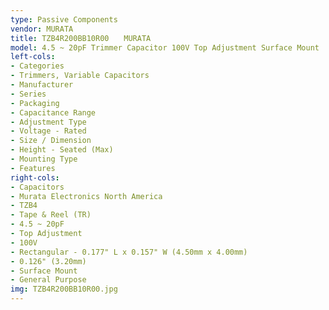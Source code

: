 ```yaml
---
type: Passive Components
vendor: MURATA
title: TZB4R200BB10R00　　MURATA
model: 4.5 ~ 20pF Trimmer Capacitor 100V Top Adjustment Surface Mount
left-cols:
- Categories
- Trimmers, Variable Capacitors
- Manufacturer
- Series
- Packaging 
- Capacitance Range
- Adjustment Type
- Voltage - Rated
- Size / Dimension
- Height - Seated (Max)
- Mounting Type
- Features
right-cols:
- Capacitors
- Murata Electronics North America
- TZB4
- Tape & Reel (TR) 
- 4.5 ~ 20pF
- Top Adjustment
- 100V
- Rectangular - 0.177" L x 0.157" W (4.50mm x 4.00mm)
- 0.126" (3.20mm)
- Surface Mount
- General Purpose
img: TZB4R200BB10R00.jpg
---
```

